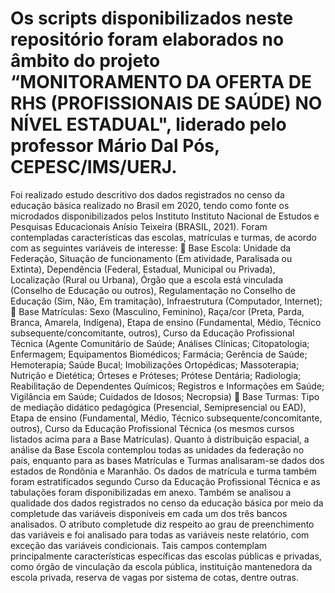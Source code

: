 #  Os scripts disponibilizados neste repositório foram elaborados no âmbito do projeto “MONITORAMENTO DA OFERTA DE RHS (PROFISSIONAIS DE SAÚDE) NO NÍVEL ESTADUAL", liderado pelo professor Mário Dal Pós, CEPESC/IMS/UERJ.
Foi realizado estudo descritivo dos dados registrados no censo da educação básica realizado no Brasil em 2020, tendo como fonte os microdados disponibilizados pelos Instituto Instituto Nacional de Estudos e Pesquisas Educacionais Anísio Teixeira (BRASIL, 2021). Foram contempladas características das escolas, matrículas e turmas, de acordo com as seguintes variáveis de interesse:
	Base Escola: Unidade da Federação, Situação de funcionamento (Em atividade, Paralisada ou Extinta), Dependência (Federal, Estadual, Municipal ou Privada), Localização (Rural ou Urbana), Órgão que a escola está vinculada (Conselho de Educação ou outros), Regulamentação no Conselho de Educação (Sim, Não, Em tramitação), Infraestrutura (Computador, Internet);
	Base Matrículas: Sexo (Masculino, Feminino), Raça/cor (Preta, Parda, Branca, Amarela, Indígena), Etapa de ensino (Fundamental, Médio, Técnico subsequente/concomitante, outros), Curso da Educação Profissional Técnica (Agente Comunitário de Saúde; Análises Clínicas; Citopatologia; Enfermagem; Equipamentos Biomédicos; Farmácia; Gerência de Saúde; Hemoterapia; Saúde Bucal; Imobilizações Ortopédicas; Massoterapia; Nutrição e Dietética; Órteses e Próteses; Prótese Dentária; Radiologia; Reabilitação de Dependentes Químicos; Registros e Informações em Saúde; Vigilância em Saúde; Cuidados de Idosos; Necropsia)
	Base Turmas: Tipo de mediação didático pedagógica (Presencial, Semipresencial ou EAD), Etapa de ensino (Fundamental, Médio, Técnico subsequente/concomitante, outros), Curso da Educação Profissional Técnica (os mesmos cursos listados acima para a Base Matrículas).
Quanto à distribuição espacial, a análise da Base Escola contemplou todas as unidades da federação no país, enquanto para as bases Matrículas e Turmas analisaram-se dados dos estados de Rondônia e Maranhão. Os dados de matrícula e turma também foram estratificados segundo Curso da Educação Profissional Técnica e as tabulações foram disponibilizadas em anexo. 
Também se analisou a qualidade dos dados registrados no censo da educação básica por meio da completude das variáveis disponíveis em cada um dos três bancos analisados. O atributo completude diz respeito ao grau de preenchimento das variáveis e foi analisado para todas as variáveis neste relatório, com exceção das variáveis condicionais. Tais campos contemplam principalmente características específicas das escolas públicas e privadas, como órgão de vinculação da escola pública, instituição mantenedora da escola privada, reserva de vagas por sistema de cotas, dentre outras.

